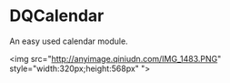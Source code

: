 DQCalendar
==========

An easy used calendar module.


<img src="http://anyimage.qiniudn.com/IMG_1483.PNG" style="width:320px;height:568px" ">
 
